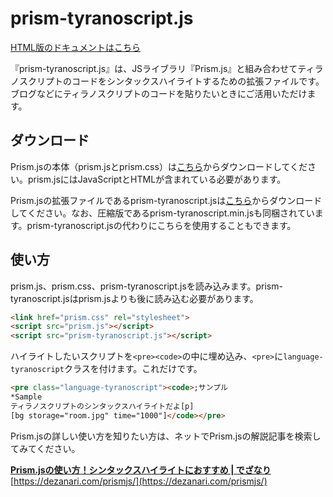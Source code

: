 # prism-tyranoscript.js

[HTML版のドキュメントはこちら](https://ogihara88sai.github.io/prism-tyranoscript/)

『prism-tyranoscript.js』は、JSライブラリ『Prism.js』と組み合わせてティラノスクリプトのコードをシンタックスハイライトするための拡張ファイルです。ブログなどにティラノスクリプトのコードを貼りたいときにご活用いただけます。

## ダウンロード

Prism.jsの本体（prism.jsとprism.css）は[こちら](https://prismjs.com/download.html#themes=prism-okaidia&languages=markup+css+clike+javascript&plugins=line-highlight+line-numbers+show-language+toolbar+copy-to-clipboard)からダウンロードしてください。prism.jsにはJavaScriptとHTMLが含まれている必要があります。

Prism.jsの拡張ファイルであるprism-tyranoscript.jsは[こちら](https://github.com/ogihara88sai/prism-tyranoscript/releases)からダウンロードしてください。なお、圧縮版であるprism-tyranoscript.min.jsも同梱されています。prism-tyranoscript.jsの代わりにこちらを使用することもできます。

## 使い方

prism.js、prism.css、prism-tyranoscript.jsを読み込みます。prism-tyranoscript.jsはprism.jsよりも後に読み込む必要があります。

```html
<link href="prism.css" rel="stylesheet">
<script src="prism.js"></script>
<script src="prism-tyranoscript.js"></script>
```

ハイライトしたいスクリプトを`<pre><code>`の中に埋め込み、`<pre>`に`language-tyranoscript`クラスを付けます。これだけです。

```html
<pre class="language-tyranoscript"><code>;サンプル
*Sample
ティラノスクリプトのシンタックスハイライトだよ[p]
[bg storage="room.jpg" time="1000"]</code></pre>
```

Prism.jsの詳しい使い方を知りたい方は、ネットでPrism.jsの解説記事を検索してみてください。

[**Prism.jsの使い方！シンタックスハイライトにおすすめ | でざなり**](https://dezanari.com/prismjs/)  
[https://dezanari.com/prismjs/](https://dezanari.com/prismjs/)
